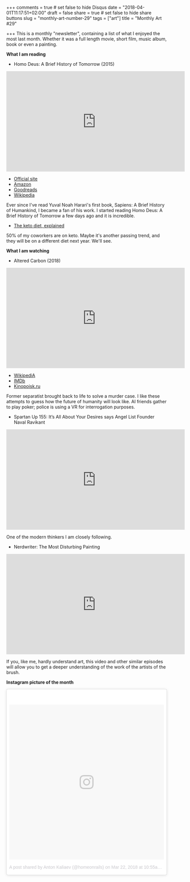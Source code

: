 +++
comments = true	# set false to hide Disqus
date = "2018-04-01T11:17:51+02:00"
draft = false
share = true	# set false to hide share buttons
slug = "monthly-art-number-29"
tags = ["art"]
title = "Monthly Art #29"

+++
This is a monthly "newsletter", containing a list of what I enjoyed the most
last month. Whether it was a full length movie, short film, music album, book
or even a painting.

<!--more-->

**What I am reading**

* Homo Deus: A Brief History of Tomorrow (2015)

<iframe width="560" height="315" src="https://www.youtube-nocookie.com/embed/93N2MH7PE6k?rel=0" frameborder="0" allow="autoplay; encrypted-media" allowfullscreen></iframe>

* [Official site](http://www.ynharari.com/book/homo-deus/)
* [Amazon](https://www.amazon.com/Homo-Deus-Brief-History-Tomorrow/dp/0062464310)
* [Goodreads](https://www.goodreads.com/book/show/31138556-homo-deus)
* [Wikipedia](https://en.wikipedia.org/wiki/Homo_Deus:_A_Brief_History_of_Tomorrow)

Ever since I've read Yuval Noah Harari's first book, Sapiens: A Brief History
of Humankind, I became a fan of his work. I started reading Homo Deus: A Brief
History of Tomorrow a few days ago and it is incredible.

* [The keto diet, explained](https://www.vox.com/science-and-health/2018/2/21/16965122/keto-diet-reset)

50% of my coworkers are on keto. Maybe it's another passing trend, and they
will be on a different diet next year. We'll see.

**What I am watching**

* Altered Carbon (2018)

<iframe width="560" height="315" src="https://www.youtube-nocookie.com/embed/dhFM8akm9a4?rel=0" frameborder="0" allow="autoplay; encrypted-media" allowfullscreen></iframe>

* [WikipediA](https://en.wikipedia.org/wiki/Altered_Carbon_(TV_series))
* [IMDb](https://www.imdb.com/title/tt2261227/)
* [Kinopoisk.ru](https://www.kinopoisk.ru/film/vidoizmenennyy-uglerod-2018-669089/)

Former separatist brought back to life to solve a murder case. I like these
attempts to guess how the future of humanity will look like. AI friends gather
to play poker; police is using a VR for interrogation purposes.

* Spartan Up 155: It’s All About Your Desires says Angel List Founder Naval Ravikant

<iframe width="560" height="315" src="https://www.youtube-nocookie.com/embed/X7tnoR6a-8A?rel=0" frameborder="0" allow="autoplay; encrypted-media" allowfullscreen></iframe>

One of the modern thinkers I am closely following.

* Nerdwriter: The Most Disturbing Painting

<iframe width="560" height="315" src="https://www.youtube-nocookie.com/embed/g15-lvmIrcg" frameborder="0" allow="autoplay; encrypted-media" allowfullscreen></iframe>

If you, like me, hardly understand art, this video and other similar episodes
will allow you to get a deeper understanding of the work of the artists of the
brush.

**Instagram picture of the month**

<blockquote class="instagram-media" data-instgrm-permalink="https://www.instagram.com/p/BgongEBgvp3/" data-instgrm-version="8" style=" background:#FFF; border:0; border-radius:3px; box-shadow:0 0 1px 0 rgba(0,0,0,0.5),0 1px 10px 0 rgba(0,0,0,0.15); margin: 1px; max-width:658px; padding:0; width:99.375%; width:-webkit-calc(100% - 2px); width:calc(100% - 2px);"><div style="padding:8px;"> <div style=" background:#F8F8F8; line-height:0; margin-top:40px; padding:50.0% 0; text-align:center; width:100%;"> <div style=" background:url(data:image/png;base64,iVBORw0KGgoAAAANSUhEUgAAACwAAAAsCAMAAAApWqozAAAABGdBTUEAALGPC/xhBQAAAAFzUkdCAK7OHOkAAAAMUExURczMzPf399fX1+bm5mzY9AMAAADiSURBVDjLvZXbEsMgCES5/P8/t9FuRVCRmU73JWlzosgSIIZURCjo/ad+EQJJB4Hv8BFt+IDpQoCx1wjOSBFhh2XssxEIYn3ulI/6MNReE07UIWJEv8UEOWDS88LY97kqyTliJKKtuYBbruAyVh5wOHiXmpi5we58Ek028czwyuQdLKPG1Bkb4NnM+VeAnfHqn1k4+GPT6uGQcvu2h2OVuIf/gWUFyy8OWEpdyZSa3aVCqpVoVvzZZ2VTnn2wU8qzVjDDetO90GSy9mVLqtgYSy231MxrY6I2gGqjrTY0L8fxCxfCBbhWrsYYAAAAAElFTkSuQmCC); display:block; height:44px; margin:0 auto -44px; position:relative; top:-22px; width:44px;"></div></div><p style=" color:#c9c8cd; font-family:Arial,sans-serif; font-size:14px; line-height:17px; margin-bottom:0; margin-top:8px; overflow:hidden; padding:8px 0 7px; text-align:center; text-overflow:ellipsis; white-space:nowrap;"><a href="https://www.instagram.com/p/BgongEBgvp3/" style=" color:#c9c8cd; font-family:Arial,sans-serif; font-size:14px; font-style:normal; font-weight:normal; line-height:17px; text-decoration:none;" target="_blank">A post shared by Anton Kaliaev (@homeonrails)</a> on <time style=" font-family:Arial,sans-serif; font-size:14px; line-height:17px;" datetime="2018-03-22T17:55:39+00:00">Mar 22, 2018 at 10:55am PDT</time></p></div></blockquote> <script async defer src="//www.instagram.com/embed.js"></script>
